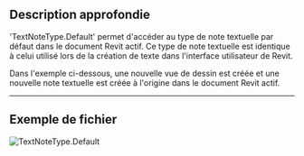 ## Description approfondie
'TextNoteType.Default' permet d'accéder au type de note textuelle par défaut dans le document Revit actif. Ce type de note textuelle est identique à celui utilisé lors de la création de texte dans l'interface utilisateur de Revit.

Dans l'exemple ci-dessous, une nouvelle vue de dessin est créée et une nouvelle note textuelle est créée à l'origine dans le document Revit actif.

___
## Exemple de fichier

![TextNoteType.Default](./Revit.Elements.TextNoteType.Default_img.jpg)
